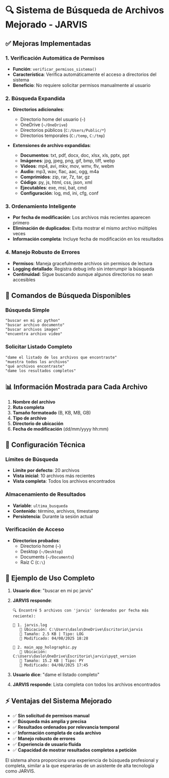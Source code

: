 # 🔍 Sistema de Búsqueda de Archivos Mejorado - JARVIS

## ✅ Mejoras Implementadas

### **1. Verificación Automática de Permisos**
- **Función**: `verificar_permisos_sistema()`
- **Característica**: Verifica automáticamente el acceso a directorios del sistema
- **Beneficio**: No requiere solicitar permisos manualmente al usuario

### **2. Búsqueda Expandida**
- **Directorios adicionales**:
  - Directorio home del usuario (`~`)
  - OneDrive (`~/OneDrive`)
  - Directorios públicos (`C:/Users/Public/*`)
  - Directorios temporales (`C:/temp`, `C:/tmp`)

- **Extensiones de archivo expandidas**:
  - **Documentos**: txt, pdf, docx, doc, xlsx, xls, pptx, ppt
  - **Imágenes**: jpg, jpeg, png, gif, bmp, tiff, webp
  - **Videos**: mp4, avi, mkv, mov, wmv, flv, webm
  - **Audio**: mp3, wav, flac, aac, ogg, m4a
  - **Comprimidos**: zip, rar, 7z, tar, gz
  - **Código**: py, js, html, css, json, xml
  - **Ejecutables**: exe, msi, bat, cmd
  - **Configuración**: log, md, ini, cfg, conf

### **3. Ordenamiento Inteligente**
- **Por fecha de modificación**: Los archivos más recientes aparecen primero
- **Eliminación de duplicados**: Evita mostrar el mismo archivo múltiples veces
- **Información completa**: Incluye fecha de modificación en los resultados

### **4. Manejo Robusto de Errores**
- **Permisos**: Maneja gracefulmente archivos sin permisos de lectura
- **Logging detallado**: Registra debug info sin interrumpir la búsqueda
- **Continuidad**: Sigue buscando aunque algunos directorios no sean accesibles

## 🎯 Comandos de Búsqueda Disponibles

### **Búsqueda Simple**
```
"buscar en mi pc python"
"buscar archivo documento"
"buscar archivos imagen"
"encuentra archivo video"
```

### **Solicitar Listado Completo**
```
"dame el listado de los archivos que encontraste"
"muestra todos los archivos"
"qué archivos encontraste"
"dame los resultados completos"
```

## 📊 Información Mostrada para Cada Archivo

1. **Nombre del archivo**
2. **Ruta completa**
3. **Tamaño formateado** (B, KB, MB, GB)
4. **Tipo de archivo**
5. **Directorio de ubicación**
6. **Fecha de modificación** (dd/mm/yyyy hh:mm)

## 🔧 Configuración Técnica

### **Límites de Búsqueda**
- **Límite por defecto**: 20 archivos
- **Vista inicial**: 10 archivos más recientes
- **Vista completa**: Todos los archivos encontrados

### **Almacenamiento de Resultados**
- **Variable**: `ultima_busqueda`
- **Contenido**: término, archivos, timestamp
- **Persistencia**: Durante la sesión actual

### **Verificación de Acceso**
- **Directorios probados**:
  - Directorio home (`~`)
  - Desktop (`~/Desktop`)
  - Documents (`~/Documents`)
  - Raíz C (`C:\`)

## 🚀 Ejemplo de Uso Completo

1. **Usuario dice**: "buscar en mi pc jarvis"
2. **JARVIS responde**: 
   ```
   🔍 Encontré 5 archivos con 'jarvis' (ordenados por fecha más reciente):

   📄 1. jarvis.log
      📁 Ubicación: C:\Users\daslo\OneDrive\Escritorio\jarvis
      📏 Tamaño: 2.5 KB | Tipo: LOG
      📅 Modificado: 04/08/2025 18:28

   📄 2. main_app_holographic.py
      📁 Ubicación: C:\Users\daslo\OneDrive\Escritorio\jarvis\pyqt_version
      📏 Tamaño: 15.2 KB | Tipo: PY
      📅 Modificado: 04/08/2025 17:45
   ```

3. **Usuario dice**: "dame el listado completo"
4. **JARVIS responde**: Lista completa con todos los archivos encontrados

## ⚡ Ventajas del Sistema Mejorado

- ✅ **Sin solicitud de permisos manual**
- ✅ **Búsqueda más amplia y precisa**
- ✅ **Resultados ordenados por relevancia temporal**
- ✅ **Información completa de cada archivo**
- ✅ **Manejo robusto de errores**
- ✅ **Experiencia de usuario fluida**
- ✅ **Capacidad de mostrar resultados completos a petición**

El sistema ahora proporciona una experiencia de búsqueda profesional y completa, similar a la que esperarías de un asistente de alta tecnología como JARVIS.
